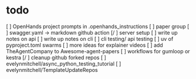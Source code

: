 # todo
[ ] OpenHands project prompts in .openhands_instructions
[ ] paper group 
[ ] swagger.yaml -> markdown github action
[/ ] server setup
[ ] write up notes on api 
[ ] write up notes on cli
[ ] cli testing/ api testing
[ ] uv of pyproject.toml swarms
[ ] more ideas for explainer videos
[ ] add TheAgentCompany to Awesome-agent-papers
[ ] workflows for gumloop or kestra
[/ ] cleanup github forked repos
[ ] evelynmitchell/async_python_testing_tutorial
[ ] evelynmitchell/TemplateUpdateRepos